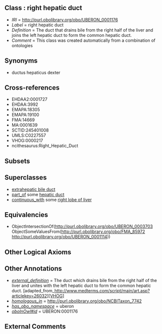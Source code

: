
## Class : right hepatic duct

 * *IRI* = http://purl.obolibrary.org/obo/UBERON_0001176
 * *Label* = right hepatic duct
 * *Definition* = The duct that drains bile from the right half of the liver and joins the left hepatic duct to form the common hepatic duct.
 * *Comment* = This class was created automatically from a combination of ontologies

## Synonyms

 * ductus hepaticus dexter

## Cross-references

 * EHDAA2:0001727
 * EHDAA:3992
 * EMAPA:18305
 * EMAPA:19100
 * FMA:14669
 * MA:0001639
 * SCTID:245401008
 * UMLS:C0227557
 * VHOG:0000217
 * ncithesaurus:Right_Hepatic_Duct

## Subsets


## Superclasses

 * [extrahepatic bile duct](../../UBERON/03/UBERON_0003703.md)
 * [part_of](../../BFO/50/BFO_0000050.md) some [hepatic duct](../../UBERON/71/UBERON_0005171.md)
 * [continuous_with](../../FMA/72/FMA_85972.md) some [right lobe of liver](../../UBERON/14/UBERON_0001114.md)

## Equivalencies

 * ObjectIntersectionOf(<http://purl.obolibrary.org/obo/UBERON_0003703> ObjectSomeValuesFrom(<http://purl.obolibrary.org/obo/FMA_85972> <http://purl.obolibrary.org/obo/UBERON_0001114>))

## Other Logical Axioms


## Other Annotations

 * *[external_definition](../../UBPROP/01/UBPROP_0000001.md)* = The duct which drains bile from the right half of the liver and unites with the left hepatic duct to form the common hepatic duct. [adapted_from_http://www.medterms.com/script/main/art.asp?articlekey=26032][VHOG]
 * *[homologous_in](../../core#homologous/in/core#homologous_in.md)* = http://purl.obolibrary.org/obo/NCBITaxon_7742
 * *[has_obo_namespace](../../ce/oboInOwl#hasOBONamespace.md)* = uberon
 * *[oboInOwl#id](../../id/oboInOwl#id.md)* = UBERON:0001176

## External Comments

